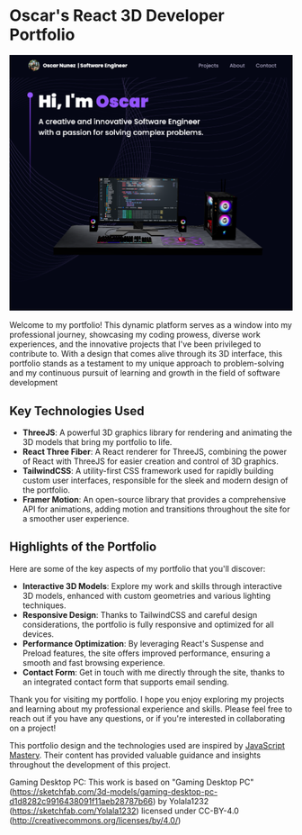 # Oscar's React 3D Developer Portfolio

![Portfolio](src/assets/portfolio.png)

Welcome to my portfolio! This dynamic platform serves as a window into my professional journey, showcasing my coding prowess, diverse work experiences, and the innovative projects that I've been privileged to contribute to. With a design that comes alive through its 3D interface, this portfolio stands as a testament to my unique approach to problem-solving and my continuous pursuit of learning and growth in the field of software development

## Key Technologies Used

- **ThreeJS**: A powerful 3D graphics library for rendering and animating the 3D models that bring my portfolio to life.
- **React Three Fiber**: A React renderer for ThreeJS, combining the power of React with ThreeJS for easier creation and control of 3D graphics.
- **TailwindCSS**: A utility-first CSS framework used for rapidly building custom user interfaces, responsible for the sleek and modern design of the portfolio.
- **Framer Motion**: An open-source library that provides a comprehensive API for animations, adding motion and transitions throughout the site for a smoother user experience.

## Highlights of the Portfolio

Here are some of the key aspects of my portfolio that you'll discover:

- **Interactive 3D Models**: Explore my work and skills through interactive 3D models, enhanced with custom geometries and various lighting techniques.
- **Responsive Design**: Thanks to TailwindCSS and careful design considerations, the portfolio is fully responsive and optimized for all devices.
- **Performance Optimization**: By leveraging React's Suspense and Preload features, the site offers improved performance, ensuring a smooth and fast browsing experience.
- **Contact Form**: Get in touch with me directly through the site, thanks to an integrated contact form that supports email sending.

Thank you for visiting my portfolio. I hope you enjoy exploring my projects and learning about my professional experience and skills. Please feel free to reach out if you have any questions, or if you're interested in collaborating on a project!

This portfolio design and the technologies used are inspired by [JavaScript Mastery](https://www.youtube.com/@javascriptmastery). Their content has provided valuable guidance and insights throughout the development of this project.

Gaming Desktop PC: This work is based on "Gaming Desktop PC" (https://sketchfab.com/3d-models/gaming-desktop-pc-d1d8282c9916438091f11aeb28787b66) by Yolala1232 (https://sketchfab.com/Yolala1232) licensed under CC-BY-4.0 (http://creativecommons.org/licenses/by/4.0/)
